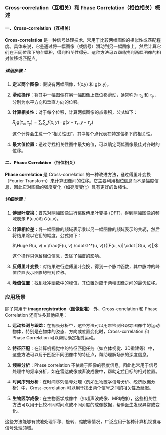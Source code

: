 
### Cross-correlation（互相关）和 Phase Correlation（相位相关）概述

#### 一、Cross-correlation（互相关）

**Cross-correlation** 是一种信号处理技术，常用于比较两幅图像的相似性或匹配程度。具体来说，它是通过将一幅图像（或信号）滑动到另一幅图像上，然后计算它们在不同位移下的点乘积，得到相关性得分。这种方法可以帮助找到两幅图像的相对位移或匹配点。

##### 详细步骤：

1. **定义两个图像**：假设有两幅图像，f(x,y) 和 g(x,y)。
    
2. **滑动操作**：将其中一幅图像在另一幅图像上做位移滑动，通常称为 $\tau_x$ 和 $\tau_y$，分别为水平方向和垂直方向的位移。
    
3. **计算相关性**：对于每个位移，计算两幅图像的点乘积，公式如下：

    $R_fg(τ_x,τ_y)=∑_x∑_yf(x,y)⋅g(x−τ_x,y−τ_y)$
    
    这个计算会生成一个“相关性图”，其中每个点代表在特定位移下的相关性。
    
4. **最大值位置**：通过寻找相关性图中最大的值，可以确定两幅图像最佳对齐时的位移。
    

#### 二、Phase Correlation（相位相关）

**Phase correlation** 是 Cross-correlation 的一种改进方法，通过傅里叶变换（Fourier Transform）来计算图像间的位移。它主要利用相位信息而不是幅度信息，因此它对图像的强度变化（如亮度变化）具有更好的鲁棒性。

##### 详细步骤：

1. **傅里叶变换**：首先对两幅图像进行离散傅里叶变换 (DFT)，得到两幅图像的频域表示 F(u,v)和 G(u,v)。
    
2. **计算相位差**：将一幅图像的频域表示乘以另一幅图像的频域表示的共轭，然后将结果除以它们的幅度。公式如下：
    
    $\Huge R(u, v) = \frac{F(u, v) \cdot G^*(u, v)}{|F(u, v)| \cdot |G(u, v)|}$
    
    这个操作只保留相位信息，去除了幅度的影响。
    
3. **反傅里叶变换**：对结果进行逆傅里叶变换，得到一个脉冲函数，其中脉冲的峰值位置表示图像的相对位移。
    
4. **峰值位置**：找到脉冲函数中的峰值，其位置对应于两幅图像之间的最优位移。
    

### 应用场景

除了常用于 **image registration（图像配准）** 外，Cross-correlation 和 Phase Correlation 还有许多其他应用：

1. **运动检测与跟踪**：在视频分析中，这些方法可以用来检测和跟踪图像中的运动物体，特别是在物体的姿态、方向或位置变化时，Cross-correlation 和 Phase Correlation 可以帮助确定相对运动。
    
2. **特征匹配**：在计算机视觉中的特征匹配任务（如立体视觉、3D重建等）中，这些方法可以用于匹配不同图像中的特征点，帮助理解场景的深度信息。
    
3. **频率分析**：Phase correlation 不依赖于图像的强度信息，因此也常用于信号处理中的频率分析，如在雷达成像或声波成像中，帮助定位目标的相对位置。
    
4. **时间序列分析**：在时间序列信号处理（例如生物医学信号分析、经济数据分析）中，Cross-correlation 可以用于找出两个信号之间的相关性及延迟。
    
5. **生物医学成像**：在生物医学成像中（如超声波成像、MRI成像），这些相关性方法可以用于比较不同时间点或不同角度的成像数据，帮助医生发现异常或变化。
    

这些方法能够有效地处理平移、旋转、缩放等情况，广泛应用于各种计算机视觉与信号处理领域。